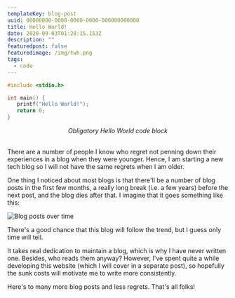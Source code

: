 ```yaml
---
templateKey: blog-post
uuid: 00000000-0000-0000-0000-000000000000
title: Hello World!
date: 2020-09-03T01:28:15.153Z
description: ""
featuredpost: false
featuredimage: /img/twh.png
tags:
  - code
---
```

```c
#include <stdio.h>

int main() {
   printf("Hello World!");
   return 0;
}
```

<div style="text-align:center"><i>Obligatory Hello World code block</i></div>

<br/>

There are a number of people I know who regret not penning down their experiences in a blog when they were younger. Hence, I am starting a new tech blog so I will not have the same regrets when I am older. 

One thing I noticed about most blogs is that there'll be a number of blog posts in the first few months, a really long break (i.e. a few years) before the next post, and the blog dies after that. I imagine that it goes something like this:

![Blog posts over time](/img/blog-posts-over-time.png "Blog posts over time")

There's a good chance that this blog will follow the trend, but I guess only time will tell.

It takes real dedication to maintain a blog, which is why I have never written one. Besides, who reads them anyway? However, I've spent quite a while developing this website (which I will cover in a separate post), so hopefully the sunk costs will motivate me to write more consistently.

Here's to many more blog posts and less regrets. That's all folks!